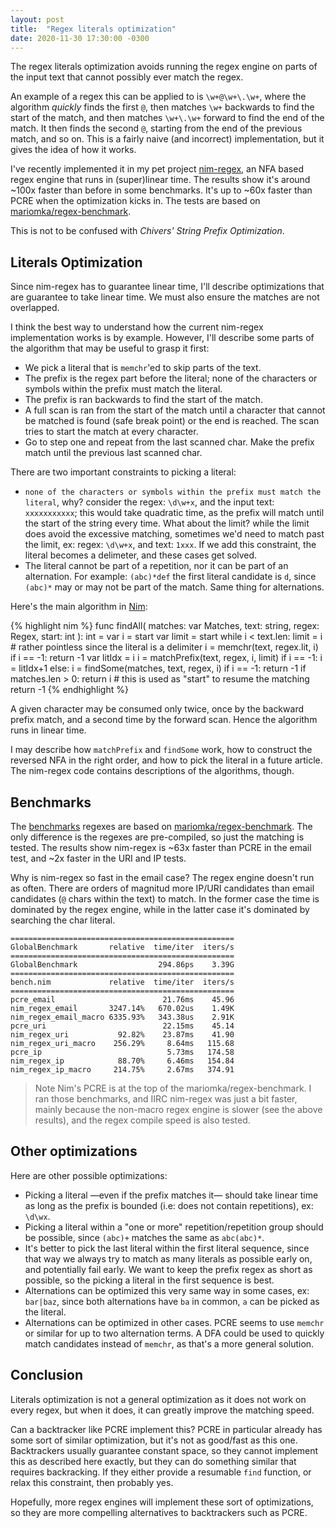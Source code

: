 ```yaml
---
layout: post
title:  "Regex literals optimization"
date: 2020-11-30 17:30:00 -0300
---
```


The regex literals optimization avoids running the regex engine on parts of the input text that cannot possibly ever match the regex.

An example of a regex this can be applied to is `\w+@\w+\.\w+`, where the algorithm *quickly* finds the first `@`, then matches `\w+` backwards to find the start of the match, and then matches `\w+\.\w+` forward to find the end of the match. It then finds the second `@`, starting from the end of the previous match, and so on. This is a fairly naive (and incorrect) implementation, but it gives the idea of how it works.

I've recently implemented it in my pet project [nim-regex](https://github.com/nitely/nim-regex/pull/68), an NFA based regex engine that runs in (super)linear time. The results show it's around ~100x faster than before in some benchmarks. It's up to ~60x faster than PCRE when the optimization kicks in. The tests are based on [mariomka/regex-benchmark](https://github.com/mariomka/regex-benchmark).

This is not to be confused with *Chivers' String Prefix Optimization*.

## Literals Optimization

Since nim-regex has to guarantee linear time, I'll describe optimizations that are guarantee to take linear time. We must also ensure the matches are not overlapped.

I think the best way to understand how the current nim-regex implementation works is by example. However, I'll describe some parts of the algorithm that may be useful to grasp it first:

  * We pick a literal that is `memchr`'ed to skip parts of the text.
  * The prefix is the regex part before the literal; none of the
    characters or symbols within the prefix must match the literal.
  * The prefix is ran backwards to find the start of the match.
  * A full scan is ran from the start of the match
    until a character that cannot be matched is found (safe break point)
    or the end is reached. The scan tries to start the match at every character.
  * Go to step one and repeat from the last scanned char. Make the prefix
    match until the previous last scanned char.

There are two important constraints to picking a literal:

  * `none of the characters or symbols within the prefix must match the literal`, why? consider the regex: `\d\w+x`, and the input text: `xxxxxxxxxxx`; this would take quadratic time, as the prefix will match until the start of the string every time. What about the limit? while the limit does avoid the excessive matching, sometimes we'd need to match past the limit, ex: regex: `\d\w+x`, and text: `1xxx`. If we add this constraint, the literal becomes a delimeter, and these cases get solved.
  * The literal cannot be part of a repetition, nor it can be part of an alternation. For example: `(abc)*def` the first literal candidate is `d`, since `(abc)*` may or may not be part of the match. Same thing for alternations.

Here's the main algorithm in [Nim](https://nim-lang.org/):

{% highlight nim %}
func findAll(
  matches: var Matches,
  text: string,
  regex: Regex,
  start: int
): int =
  var i = start
  var limit = start
  while i < text.len:
    limit = i  # rather pointless since the literal is a delimiter
    i = memchr(text, regex.lit, i)
    if i == -1:
      return -1
    var litIdx = i
    i = matchPrefix(text, regex, i, limit)
    if i == -1:
      i = litIdx+1
    else:
      i = findSome(matches, text, regex, i)
      if i == -1:
        return -1
      if matches.len > 0:
        return i  # this is used as "start" to resume the matching
  return -1
{% endhighlight %}

A given character may be consumed only twice, once by the backward prefix match, and a second time by the forward scan. Hence the algorithm runs in linear time.

I may describe how `matchPrefix` and `findSome` work, how to construct the reversed NFA in the right order, and how to pick the literal in a future article. The nim-regex code contains descriptions of the algorithms, though.

## Benchmarks

The [benchmarks](https://github.com/nitely/nim-regex/tree/master/bench) regexes are based on [mariomka/regex-benchmark](https://github.com/mariomka/regex-benchmark). The only difference is the regexes are pre-compiled, so just the matching is tested. The results show nim-regex is ~63x faster than PCRE in the email test, and ~2x faster in the URI and IP tests.

Why is nim-regex so fast in the email case? The regex engine doesn't run as often. There are orders of magnitud more IP/URI candidates than email candidates (`@` chars within the text) to match. In the former case the time is dominated by the regex engine, while in the latter case it's dominated by searching the char literal.

```
==================================================
GlobalBenchmark       relative  time/iter  iters/s
==================================================
GlobalBenchmark                  294.86ps    3.39G
==================================================
bench.nim             relative  time/iter  iters/s
==================================================
pcre_email                        21.76ms    45.96
nim_regex_email       3247.14%   670.02us    1.49K
nim_regex_email_macro 6335.93%   343.38us    2.91K
pcre_uri                          22.15ms    45.14
nim_regex_uri           92.82%    23.87ms    41.90
nim_regex_uri_macro    256.29%     8.64ms   115.68
pcre_ip                            5.73ms   174.58
nim_regex_ip            88.70%     6.46ms   154.84
nim_regex_ip_macro     214.75%     2.67ms   374.91
```

> Note Nim's PCRE is at the top of the mariomka/regex-benchmark. I ran those benchmarks, and IIRC nim-regex was just a bit faster, mainly because the non-macro regex engine is slower (see the above results), and the regex compile speed is also tested.

## Other optimizations

Here are other possible optimizations:

  * Picking a literal —even if the prefix matches it— should take linear time as long as the prefix is bounded (i.e: does not contain repetitions), ex: `\d\wx`.
  * Picking a literal within a "one or more" repetition/repetition group should be possible, since `(abc)+` matches the same as `abc(abc)*`.
  * It's better to pick the last literal within the first literal sequence, since that way we always try to match as many literals as possible early on, and potentially fail early. We want to keep the prefix regex as short as possible, so the picking a literal in the first sequence is best.
  * Alternations can be optimized this very same way in some cases, ex: `bar|baz`, since both alternations have `ba` in common, `a` can be picked as the literal.
  * Alternations can be optimized in other cases. PCRE seems to use `memchr` or similar for up to two alternation terms. A DFA could be used to quickly match candidates instead of `memchr`, as that's a more general solution.

## Conclusion

Literals optimization is not a general optimization as it does not work on every regex, but when it does, it can greatly improve the matching speed.

Can a backtracker like PCRE implement this? PCRE in particular already has some sort of similar optimization, but it's not as good/fast as this one. Backtrackers usually guarantee constant space, so they cannot implement this as described here exactly, but they can do something similar that requires backracking. If they either provide a resumable `find` function, or relax this constraint, then probably yes.

Hopefully, more regex engines will implement these sort of optimizations, so they are more compelling alternatives to backtrackers such as PCRE.
